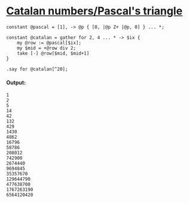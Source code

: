 [1]: http://rosettacode.org/wiki/Catalan_numbers/Pascal's_triangle

# [Catalan numbers/Pascal's triangle][1]

```perl6
constant @pascal = [1], -> @p { [0, |@p Z+ |@p, 0] } ... *;
 
constant @catalan = gather for 2, 4 ... * -> $ix {
    my @row := @pascal[$ix];
    my $mid = +@row div 2;
    take [-] @row[$mid, $mid+1]
}
 
.say for @catalan[^20];
```

#### Output:
```
1
2
5
14
42
132
429
1430
4862
16796
58786
208012
742900
2674440
9694845
35357670
129644790
477638700
1767263190
6564120420
```